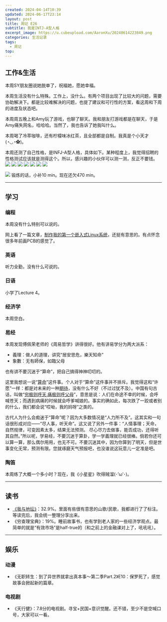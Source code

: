 ```yaml
---
created: 2024-04-14T10:39
updated: 2024-06-17T23:14
layout: post
title: 周记 E26
subtitle: 我是INTJ-A型人格
excerpt_image: https://u.cubeupload.com/AaronXu/20240614223849.png
categories: 生活记录
tags:
  - 周记
top: 
---
```

## 工作&生活

本周SY朋友圈说她脱单了，祝福她，愿她幸福。

本周生活没有什么特殊。工作上，没什么。有两个项目出现了比较大的问题，需要协助解决下。都是比较难解决的问题，也提了建议和可行性的方案，看这周和下周的进度及状态吧。

本周周五晚上和Amy玩了游戏，也聊了聊天。我和朋友打游戏都是在聊天，于是Amy痛失网名，哈哈哈。当然了，我也告诉了她我叫什么。

本周喝了冷萃咖啡，还有柠檬味冰红茶，且全部都是自制。我真是个小天才(◔◡◔✿)。

本周还测了自己性格，是INFJ-A型人格，具体如下。某种程度上，我觉得招聘的性格测试应该就是测得这个。所以，感兴趣的小伙伴可以测一测，反正不要钱。
![](https://u.cubeupload.com/AaronXu/20240614223849.png)
![](https://u.cubeupload.com/AaronXu/20240614223920.png)
![](https://u.cubeupload.com/AaronXu/20240614223955.png)
![](https://u.cubeupload.com/AaronXu/20240614224017.png)
![](https://u.cubeupload.com/AaronXu/20240614224038.png)
![](https://u.cubeupload.com/AaronXu/20240614224055.png)
![](https://u.cubeupload.com/AaronXu/20240614224330.png)

![](https://u.cubeupload.com/AaronXu/1b8image0.png)
锻炼的话，小补10 min。现在还欠470 min。

---

## 学习

### 编程

本周没有什么特别可以说的。

网上看了一篇文章，[制作我的第一个嵌入式Linux系统](https://popovicu.com/posts/making-my-first-embedded-linux-system/)，还挺有意思的。有点怀念很多年前画PCB的感觉了。

### 英语

听力全勤，没有什么可说的。

### 日语

小学了Lecture 4。

### 经济学

本周空白。

### 易经

本周发现傅佩荣老师的《周易哲学》讲得很好。他有讲易学分为两大派系：

- 義理：做人的道理，讲究“居安思危，樂天知命”
- 象數：无有師保，如臨父母

也有讲不要沉迷于“算命”，把自己搞得神神叨叨的。

这里我想说一说“<u>算命</u>”这件事。个人对于“算命”这件事并不排斥。我觉得这和“许愿”一样：都是对未来的一种<u>期待</u>，没有什么不好（不过过犹不及）。中国有句古话，叫做“<u>穷极则呼天,痛极则呼父母</u>”，意思是说：人们在命途不幸的时候，会呼喊苍天；而遇到病痛的时候就会呼爹喊娘的。事实的确如此，每次跌了一跤或者别的什么，我们都会说“哎呦，我的妈呀”之类的。

古代人为什么会痴迷于“算命”呢？因为大多数情况是“人力所不及”。这其实和一句话很形成对应——“尽人事，听天命”。这又说了另外一件事：“人情事理；天命，自然规律，可变因素太多，结果无法预测。 尽心尽力去做事，能否成功，还得听其自然。”所以呢，学易经，不要沉迷于算卦，学一学義理就已经很棒。倘若你还可以算一算，那么偶尔用用，也无不可。不要沉迷其中，因为你算到了明天，但是世事变化无常，预测有限。您就琢磨天气预报吧，也没谁说这玩意儿一定准是吧。

### 陶笛

本周练了大概一个多小时？现在，我《小星星》吹得贼溜(･’ω’･)。

---
## 读书

- <u>《我与地坛》</u>：32.9%。里面有些很有意思的山歌/民歌，我都进行了了标注。等读完后，我会统一整理分享出来。
- 《穷查理宝典》：19%。睡前故事书，也有学到老人家的一些经济学观点。最简单的就是“有效市场”是half-true的（和之前上的金融课对上了，吼吼吼）。

---

## 娱乐

### 动漫

- 《无职转生：到了异世界就拿出真本事～第二季Part.2》E10：保罗死了，感觉故事会掀起新的篇章。

### 电视剧

- 《天行健》：7.8分的电视剧。寻宝+民国+意识觉醒。还不错，至少不是空喊口号，大家可以一看。
